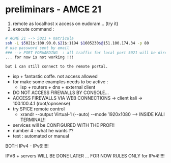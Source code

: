 # preliminars - AMCE 21

1. remote as localhost x access on eudoram... (try it)
2. execute command : 
```bash
# ACME 21 --> 5021 + matricula
ssh -L $5021$:100.90.0.$21$:1194 $1605230$@151.100.174.34 -p 80
# use password sent by email
### --> PORT FORWARDING  : all traffic for local port 5021 will be directed to host 100.90.0.21.... but all will be sent using ssh tunnel by our server . 
... for now is not working !!!

but i can still connect to the remote portal.
```
- isp + fantastic coffe. not access allowed
- for make some examples needs to be active :
  - isp + routers + dns + external client
- DO NOT ACCESS FIREWALLS BY CONSOLE...
- ACCESS FIREWALLS VIA WEB CONNECTIONS -> client kali -> 100.100.4.1 (root/opnsense)
- try SPICE remote control
  - xrandr --output Virtual-1 (--auto) --mode 1920x1080 --> INSIDE KALI TERMINAL!!
- services will be CONFIGURED WITH THE PROF!!
-  number 4 : what he wants ?? 
-  test : automated or manual

BOTH IPv4 - IPv6!!!!!

IPV6 + servers  WILL BE DONE LATER  ... FOR  NOW RULES ONLY for IPv4!!!!!


